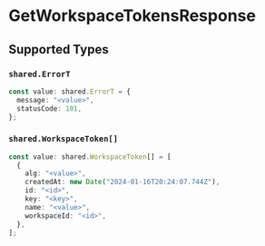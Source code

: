 # GetWorkspaceTokensResponse


## Supported Types

### `shared.ErrorT`

```typescript
const value: shared.ErrorT = {
  message: "<value>",
  statusCode: 101,
};
```

### `shared.WorkspaceToken[]`

```typescript
const value: shared.WorkspaceToken[] = [
  {
    alg: "<value>",
    createdAt: new Date("2024-01-16T20:24:07.744Z"),
    id: "<id>",
    key: "<key>",
    name: "<value>",
    workspaceId: "<id>",
  },
];
```

